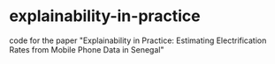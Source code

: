# explainability-in-practice
code for the paper "Explainability in Practice: Estimating Electrification Rates from Mobile Phone Data in Senegal"
